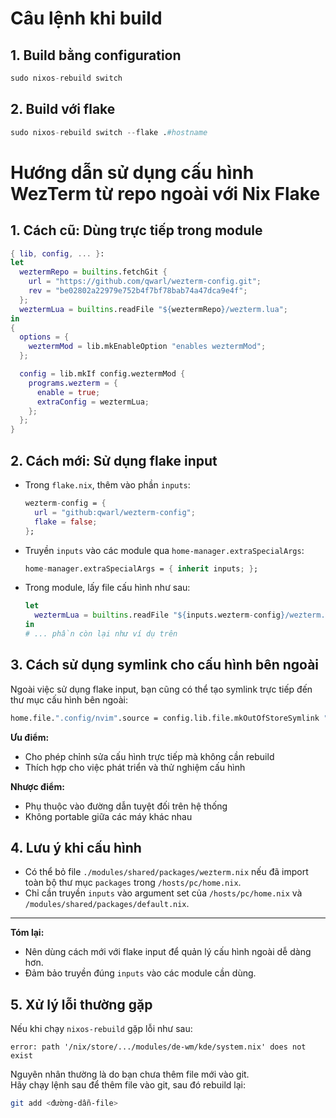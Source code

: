 # Câu lệnh khi build

## 1. Build bằng configuration

```nix
sudo nixos-rebuild switch
```

## 2. Build với flake

```nix
sudo nixos-rebuild switch --flake .#hostname
```

# Hướng dẫn sử dụng cấu hình WezTerm từ repo ngoài với Nix Flake

## 1. Cách cũ: Dùng trực tiếp trong module

```nix
{ lib, config, ... }:
let
  weztermRepo = builtins.fetchGit {
    url = "https://github.com/qwarl/wezterm-config.git";
    rev = "be02802a22979e752b4f7bf78bab74a47dca9e4f";
  };
  weztermLua = builtins.readFile "${weztermRepo}/wezterm.lua";
in
{
  options = {
    weztermMod = lib.mkEnableOption "enables weztermMod";
  };

  config = lib.mkIf config.weztermMod {
    programs.wezterm = {
      enable = true;
      extraConfig = weztermLua;
    };
  };
}
```

## 2. Cách mới: Sử dụng flake input

- Trong `flake.nix`, thêm vào phần `inputs`:
  ```nix
  wezterm-config = {
    url = "github:qwarl/wezterm-config";
    flake = false;
  };
  ```
- Truyền `inputs` vào các module qua `home-manager.extraSpecialArgs`:
  ```nix
  home-manager.extraSpecialArgs = { inherit inputs; };
  ```
- Trong module, lấy file cấu hình như sau:
  ```nix
  let
    weztermLua = builtins.readFile "${inputs.wezterm-config}/wezterm.lua";
  in
  # ... phần còn lại như ví dụ trên
  ```

## 3. Cách sử dụng symlink cho cấu hình bên ngoài

Ngoài việc sử dụng flake input, bạn cũng có thể tạo symlink trực tiếp đến thư mục cấu hình bên ngoài:

```nix
home.file.".config/nvim".source = config.lib.file.mkOutOfStoreSymlink "/home/hyprland/Desktop/nvim";
```

**Ưu điểm:**
- Cho phép chỉnh sửa cấu hình trực tiếp mà không cần rebuild
- Thích hợp cho việc phát triển và thử nghiệm cấu hình

**Nhược điểm:**
- Phụ thuộc vào đường dẫn tuyệt đối trên hệ thống
- Không portable giữa các máy khác nhau

## 4. Lưu ý khi cấu hình

- Có thể bỏ file `./modules/shared/packages/wezterm.nix` nếu đã import toàn bộ thư mục `packages` trong `/hosts/pc/home.nix`.
- Chỉ cần truyền `inputs` vào argument set của `/hosts/pc/home.nix` và `/modules/shared/packages/default.nix`.

---

**Tóm lại:**  
- Nên dùng cách mới với flake input để quản lý cấu hình ngoài dễ dàng hơn.
- Đảm bảo truyền đúng `inputs` vào các module cần dùng.

## 5. Xử lý lỗi thường gặp

Nếu khi chạy `nixos-rebuild` gặp lỗi như sau:

```
error: path '/nix/store/.../modules/de-wm/kde/system.nix' does not exist
```

Nguyên nhân thường là do bạn chưa thêm file mới vào git.  
Hãy chạy lệnh sau để thêm file vào git, sau đó rebuild lại:

```sh
git add <đường-dẫn-file>
```